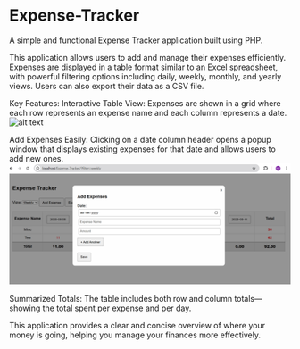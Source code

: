 # Expense-Tracker

A simple and functional Expense Tracker application built using PHP.

This application allows users to add and manage their expenses efficiently. Expenses are displayed in a table format similar to an Excel spreadsheet, with powerful filtering options including daily, weekly, monthly, and yearly views. Users can also export their data as a CSV file.

Key Features:
Interactive Table View: Expenses are shown in a grid where each row represents an expense name and each column represents a date.
![alt text](image.png)

Add Expenses Easily: Clicking on a date column header opens a popup window that displays existing expenses for that date and allows users to add new ones.
![alt text](image-1.png)

Summarized Totals: The table includes both row and column totals—showing the total spent per expense and per day.

This application provides a clear and concise overview of where your money is going, helping you manage your finances more effectively.
